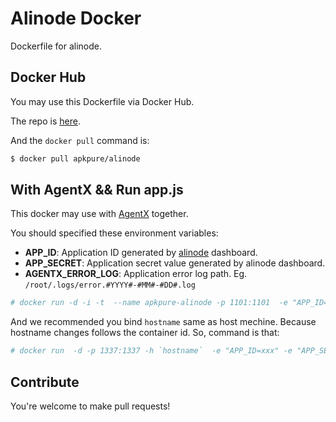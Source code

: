 # Alinode Docker 

Dockerfile for alinode.

## Docker Hub

You may use this Dockerfile via Docker Hub.

The repo is [here](https://hub.docker.com/r/apkpure/alinode-docker/).

And the `docker pull` command is:

```sh
$ docker pull apkpure/alinode
```

## With AgentX && Run app.js

This docker may use with [AgentX](https://github.com/aliyun-node/agentx) together.

You should specified these environment variables:

- **APP_ID**: Application ID generated by [alinode](http://alinode.aliyun.com/) dashboard.
- **APP_SECRET**: Application secret value generated by alinode dashboard.
- **AGENTX_ERROR_LOG**: Application error log path. Eg. `/root/.logs/error.#YYYY#-#MM#-#DD#.log`

```sh
# docker run -d -i -t  --name apkpure-alinode -p 1101:1101  -e "APP_ID=xxx" -e "APP_SECRET=xxx" -e "AGENTX_ERROR_LOG=/root/.logs/error.#YYYY#-#MM#-#DD#.log" -v /root/src/:/web/ docker.io/apkpure/alinode node /web/app.js
```

And we recommended you bind `hostname` same as host mechine. Because hostname changes follows the container id. So, command is that:
```sh
# docker run  -d -p 1337:1337 -h `hostname`  -e "APP_ID=xxx" -e "APP_SECRET=xxx" -v /root/src/:/web/ docker.io/alinode/alinode-docker node /web/app.js
```

## Contribute

You're welcome to make pull requests!